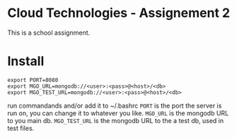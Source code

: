 # Cloud Technologies - Assignement 2
This is a school assignment.
# Install
```
export PORT=8080
export MGO_URL=mongodb://<user>:<pass>@<host>/<db>
export MGO_TEST_URL=mongodb://<user>:<pass>@<host>/<db>
```

run commandands and/or add it to ~/.bashrc
`PORT` is the port the server is run on, you can change it to whatever you like.
`MGO_URL` is the mongodb URL to you main db.
`MGO_TEST_URL` is the mongodb URL to the a test db, used in test files.
